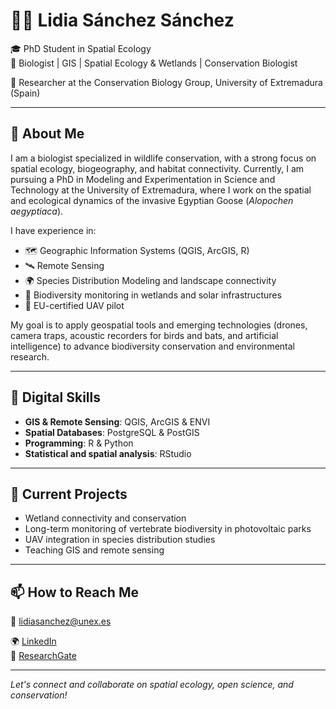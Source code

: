 # 👩‍🔬 Lidia Sánchez Sánchez

🎓 PhD Student in Spatial Ecology  
🧬 Biologist | GIS | Spatial Ecology & Wetlands | Conservation Biologist

📍 Researcher at the Conservation Biology Group, University of Extremadura (Spain)

---

## 🧭 About Me

I am a biologist specialized in wildlife conservation, with a strong focus on spatial ecology, biogeography, and habitat connectivity. Currently, I am pursuing a PhD in Modeling and Experimentation in Science and Technology at the University of Extremadura, where I work on the spatial and ecological dynamics of the invasive Egyptian Goose (*Alopochen aegyptiaca*).

I have experience in:

- 🗺️ Geographic Information Systems (QGIS, ArcGIS, R)
- 🛰️ Remote Sensing
- 🌍 Species Distribution Modeling and landscape connectivity
- 🦇 Biodiversity monitoring in wetlands and solar infrastructures
- 🤖 EU-certified UAV pilot

My goal is to apply geospatial tools and emerging technologies (drones, camera traps, acoustic recorders for birds and bats, and artificial intelligence) to advance biodiversity conservation and environmental research.

---

## 🧰 Digital Skills

- **GIS & Remote Sensing**: QGIS, ArcGIS & ENVI  
- **Spatial Databases**: PostgreSQL & PostGIS  
- **Programming**: R & Python
- **Statistical and spatial analysis**: RStudio

---

## 🌱 Current Projects

- Wetland connectivity and conservation 
- Long-term monitoring of vertebrate biodiversity in photovoltaic parks  
- UAV integration in species distribution studies  
- Teaching GIS and remote sensing

---

## 📫 How to Reach Me

📧 lidiasanchez@unex.es 

🌍 [LinkedIn](https://www.linkedin.com/in/tu-enlace-personalizado/)  
🔬 [ResearchGate](https://www.researchgate.net/profile/Lidia-Sanchez-Sanchez-2)

---

*Let's connect and collaborate on spatial ecology, open science, and conservation!*
